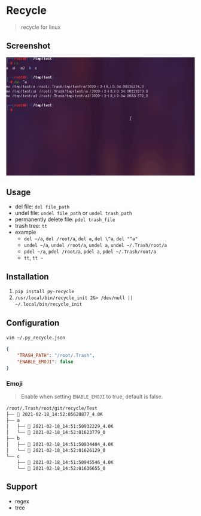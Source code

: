 # Recycle
> recycle for linux

## Screenshot
![](./example.gif)


## Usage
- del file: `del file_path`
- undel file: `undel file_path` or `undel trash_path`
- permanently delete file: `pdel trash_file`
- trash tree: `tt`
- example
    - `del ~/a`, `del /root/a`, `del a`, `del \^a`, `del "^a"`
    - `undel ~/a`, `undel /root/a`, `undel a`, `undel ~/.Trash/root/a`
    - `pdel ~/a`, `pdel /root/a`, `pdel a`, `pdel ~/.Trash/root/a`
    - `tt`, `tt ~`

## Installation
1. `pip install py-recycle`
2. `/usr/local/bin/recycle_init 2&> /dev/null || ~/.local/bin/recycle_init`

## Configuration

`vim ~/.py_recycle.json`

```Json
{
    "TRASH_PATH": "/root/.Trash",
    "ENABLE_EMOJI": false
}   
```
### Emoji

> Enable when setting `ENABLE_EMOJI` to true, default is false.

```
/root/.Trash/root/git/recycle/Test
├── 📁 2021-02-18_14:52:05620877_4.0K
├── a
│   ├── 📁 2021-02-18_14:51:50932229_4.0K
│   └── 📄 2021-02-18_14:52:01623779_0
├── b
│   ├── 📁 2021-02-18_14:51:50934404_4.0K
│   └── 📄 2021-02-18_14:52:01626129_0
└── c
    ├── 📁 2021-02-18_14:51:50945546_4.0K
    └── 📄 2021-02-18_14:52:01636655_0
```

## Support
- regex
- tree

